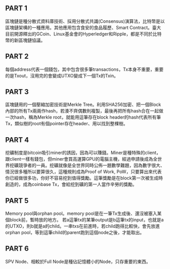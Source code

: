 ## PART 1
區塊鏈是種分散式資料庫技術、採用分散式共識(Consensus)演算法，比特幣是以區塊鏈架構的一種應用。其他應用包含食安的食品履歷、Smart Contract。臺大目前開源釋出的GCoin、Linux基金會的Hyperledger和Ripple，都是不同於比特幣的新區塊鏈協議。

## PART 2
每個address代表一個錢包，其中包含很多筆transactions，Tx本身不重要，重要的是Txout，沒用完的會變成UTXO變成下一個Tx的Txin。

## PART 3
區塊鏈用的一個壓縮加密技術是Merkle Tree。利用SHA256加密、把一個Block內部的所有Tx兩兩作hash，若湊不齊偶數則複製，最後再把所有hash合在一起做一次hash，稱為Merkle root，就能用這筆存在block header的hash代表所有筆Tx，類似樹的root有個pointer存在header、用以找到整棵樹。

## PART 4
挖礦制度是bitcoin吸引miner的誘因，因為可以賺錢。Miner是種特殊的client，跟client一樣有錢包，但miner會買高運算GPU的電腦主機，經過申請後成為全世界挖礦競爭者的一員。挖礦就像是全世界同時公佈一題數學難題，因為數字很大、情況很多種所以要算很久，這種規則成為Proof of Work, PoW，只要算出來代表你已經做很多功，你好不容易挖到值得獎勵。這筆獎勵是在block第一次被生成時創造的，成為coinbase Tx，會給挖到礦的第一人當作辛勞的獎勵。

## PART 5
Memory pool與orphan pool。memory pool是在一筆Tx生成後、還沒被塞入某個block前，暫時放的地方。
若a這筆tx的某筆output是b這筆tx的input，也就是a的UTXO，則b就是a的child。一串txs在前進時，若child跑得比較快，會先放進orphan pool，等到這筆child的parent跑到這個node之後，才能取出。

## PART 6
SPV Node、相較於Full Node是種佔記憶體小的Node，只存重要的東西。
